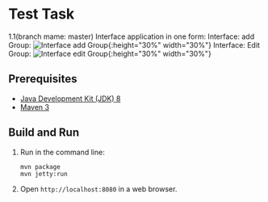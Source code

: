 Test Task
=========
1.1(branch mame: master) Interface application in one form:
Interface: add Group:
![Interface add Group](../master/path/1.1.jpg){:height="30%" width="30%"}
Interface: Edit Group:
![Interface edit Group](../master/path/1.2.jpg){:height="30%" width="30%"}

Prerequisites
-------------

* [Java Development Kit (JDK) 8](http://www.oracle.com/technetwork/java/javase/downloads/jdk8-downloads-2133151.html)
* [Maven 3](https://maven.apache.org/download.cgi)

Build and Run
-------------

1. Run in the command line:
	```
	mvn package
	mvn jetty:run
	```

2. Open `http://localhost:8080` in a web browser.
